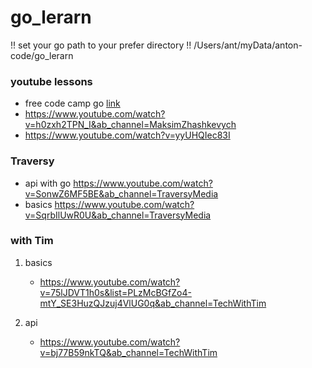 # go_lerarn

!! set your go path to your prefer directory !!
/Users/ant/myData/anton-code/go_lerarn

### youtube lessons
  * free code camp go [link](https://www.youtube.com/watch?v=YS4e4q9oBaU&ab_channel=freeCodeCamp.org)
  * <https://www.youtube.com/watch?v=h0zxh2TPN_I&ab_channel=MaksimZhashkevych>
  * <https://www.youtube.com/watch?v=yyUHQIec83I>

### Traversy
* api with go https://www.youtube.com/watch?v=SonwZ6MF5BE&ab_channel=TraversyMedia
* basics https://www.youtube.com/watch?v=SqrbIlUwR0U&ab_channel=TraversyMedia 

### with Tim

1. basics

    * <https://www.youtube.com/watch?v=75lJDVT1h0s&list=PLzMcBGfZo4-mtY_SE3HuzQJzuj4VlUG0q&ab_channel=TechWithTim>

2. api

    * <https://www.youtube.com/watch?v=bj77B59nkTQ&ab_channel=TechWithTim>
